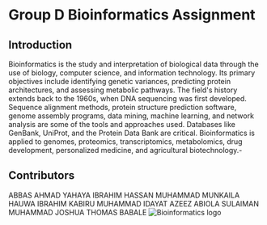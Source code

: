 # Group D Bioinformatics Assignment
## Introduction
Bioinformatics is the study and interpretation of biological data through the use of biology, computer science, and information technology. Its primary objectives include identifying genetic variances, predicting protein architectures, and assessing metabolic pathways. The field's history extends back to the 1960s, when DNA sequencing was first developed. Sequence alignment methods, protein structure prediction software, genome assembly programs, data mining, machine learning, and network analysis are some of the tools and approaches used. Databases like GenBank, UniProt, and the Protein Data Bank are critical. Bioinformatics is applied to genomes, proteomics, transcriptomics, metabolomics, drug development, personalized medicine, and agricultural biotechnology.-
## Contributors
ABBAS AHMAD
YAHAYA IBRAHIM HASSAN
MUHAMMAD MUNKAILA
HAUWA IBRAHIM
KABIRU MUHAMMAD
IDAYAT AZEEZ ABIOLA
SULAIMAN MUHAMMAD
JOSHUA THOMAS BABALE
![Bioinformatics logo]()

